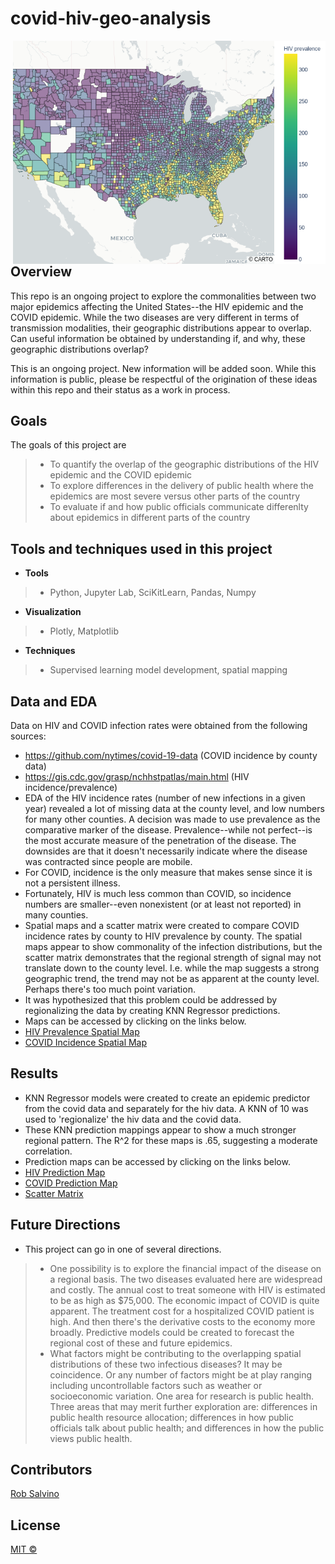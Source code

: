 # covid-hiv-geo-analysis

[]('img/hiv_prev_map.png')
<img align="right" src="img/hiv_prev_map.png" width='500' height='auto' ></img>

## Overview
This repo is an ongoing project to explore the commonalities between two major epidemics affecting the United States--the HIV epidemic and the COVID epidemic. While the two diseases are very different in terms of transmission modalities, their geographic distributions appear to overlap. Can useful information be obtained by understanding if, and why, these geographic distributions overlap? 

This is an ongoing project. New information will be added soon. While this information is public, please be respectful of the origination of these ideas within this repo and their status as a work in process.

## Goals

The goals of this project are
> - To quantify the overlap of the geographic distributions of the HIV epidemic and the COVID epidemic
> - To explore differences in the delivery of public health where the epidemics are most severe versus other parts of the country
> - To evaluate if and how public officials communicate differenlty about epidemics in different parts of the country

## Tools and techniques used in this project
- **Tools**
> - Python, Jupyter Lab, SciKitLearn, Pandas, Numpy
- **Visualization**
> - Plotly, Matplotlib
- **Techniques**
> - Supervised learning model development, spatial mapping

## Data and EDA
Data on HIV and COVID infection rates were obtained from the following sources:
- https://github.com/nytimes/covid-19-data (COVID incidence by county data) 
- https://gis.cdc.gov/grasp/nchhstpatlas/main.html (HIV incidence/prevalence) 
- EDA of the HIV incidence rates (number of new infections in a given year) revealed a lot of missing data at the county level, and low numbers for many other counties. A decision was made to use prevalence as the comparative marker of the disease. Prevalence--while not perfect--is the most accurate measure of the penetration of the disease. The downsides are that it doesn't necessarily indicate where the disease was contracted since people are mobile. 
- For COVID, incidence is the only measure that makes sense since it is not a persistent illness. 
- Fortunately, HIV is much less common than COVID, so incidence numbers are smaller--even nonexistent (or at least not reported) in many counties. 
- Spatial maps and a scatter matrix were created to compare COVID incidence rates by county to HIV prevalence by county. The spatial maps appear to show commonality of the infection distributions, but the scatter matrix demonstrates that the regional strength of signal may not translate down to the county level. I.e. while the map suggests a strong geographic trend, the trend may not be as apparent at the county level. Perhaps there's too much point variation.
- It was hypothesized that this problem could be addressed by regionalizing the data by creating KNN Regressor predictions. 
- Maps can be accessed by clicking on the links below.
- [HIV Prevalence Spatial Map]('img/hiv_prev_map.html')
- [COVID Incidence Spatial Map]('img/July_31_covid_map.html')


## Results
- KNN Regressor models were created to create an epidemic predictor from the covid data and separately for the hiv data. A KNN of 10 was used to 'regionalize' the hiv data and the covid data.
- These KNN prediction mappings appear to show a much stronger regional pattern. The R^2 for these maps is .65, suggesting a moderate correlation.
- Prediction maps can be accessed by clicking on the links below.
- [HIV Prediction Map]('img/hiv_epidemic_prediction.html')
- [COVID Prediction Map]('img/covid_epidemic_prediction.html')
- [Scatter Matrix]('img/prediction-scatterplot.png')

## Future Directions
- This project can go in one of several directions.
> - One possibility is to explore the financial impact of the disease on a regional basis. The two diseases evaluated here are widespread and costly. The annual cost to treat someone with HIV is estimated to be as high as $75,000. The economic impact of COVID is quite apparent. The treatment cost for a hospitalized COVID patient is high. And then there's the derivative costs to the economy more broadly. Predictive models could be created to forecast the regional cost of these and future epidemics.
> - What factors might be contributing to the overlapping spatial distributions of these two infectious diseases? It may be coincidence. Or any number of factors might be at play ranging including uncontrollable factors such as weather or socioeconomic variation. One area for research is public health. Three areas that may merit further exploration are: differences in public health resource allocation; differences in how public officials talk about public health; and differences in how the public views public health.


## Contributors
[Rob Salvino](https://github.com/salvir1)


## License
[MIT ©](https://choosealicense.com/licenses/mit/)
